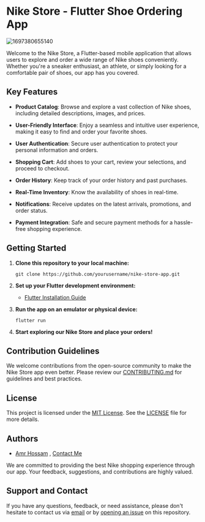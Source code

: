 # Nike Store - Flutter Shoe Ordering App
![1697380655140](https://github.com/3MR7OSSAM/Flutter-Nike-Store/assets/83048066/5ba7f5f9-d4dc-45f7-9032-61fdda4e335e)

Welcome to the Nike Store, a Flutter-based mobile application that allows users to explore and order a wide range of Nike shoes conveniently. Whether you're a sneaker enthusiast, an athlete, or simply looking for a comfortable pair of shoes, our app has you covered.

## Key Features

- **Product Catalog**: Browse and explore a vast collection of Nike shoes, including detailed descriptions, images, and prices.

- **User-Friendly Interface**: Enjoy a seamless and intuitive user experience, making it easy to find and order your favorite shoes.

- **User Authentication**: Secure user authentication to protect your personal information and orders.

- **Shopping Cart**: Add shoes to your cart, review your selections, and proceed to checkout.

- **Order History**: Keep track of your order history and past purchases.

- **Real-Time Inventory**: Know the availability of shoes in real-time.

- **Notifications**: Receive updates on the latest arrivals, promotions, and order status.

- **Payment Integration**: Safe and secure payment methods for a hassle-free shopping experience.

## Getting Started

1. **Clone this repository to your local machine:**

   ```shell
   git clone https://github.com/yourusername/nike-store-app.git

2. **Set up your Flutter development environment:**

   - [Flutter Installation Guide](https://flutter.dev/docs/get-started/install)

3. **Run the app on an emulator or physical device:**

   ```shell
   flutter run
   ```

4. **Start exploring our Nike Store and place your orders!**

## Contribution Guidelines

We welcome contributions from the open-source community to make the Nike Store app even better. Please review our [CONTRIBUTING.md](link_to_contributing_guide) for guidelines and best practices.

## License

This project is licensed under the [MIT License](link_to_license). See the [LICENSE](LICENSE) file for more details.

## Authors

- [Amr Hossam]([link_to_your_github_profile](https://github.com/3MR7OSSAM)) , [Contact Me](https://www.facebook.com/amr.hossam.14661)

We are committed to providing the best Nike shopping experience through our app. Your feedback, suggestions, and contributions are highly valued.

## Support and Contact

If you have any questions, feedback, or need assistance, please don't hesitate to contact us via [email](mailto:youremail@example.com) or by [opening an issue](link_to_issues) on this repository.




